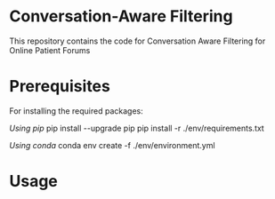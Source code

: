 # Conversation-Aware Filtering
This repository contains the code for Conversation Aware Filtering for Online Patient Forums

# Prerequisites 
For installing the required packages:

*Using pip* pip install --upgrade pip pip install -r ./env/requirements.txt

*Using conda* conda env create -f ./env/environment.yml

# Usage 


